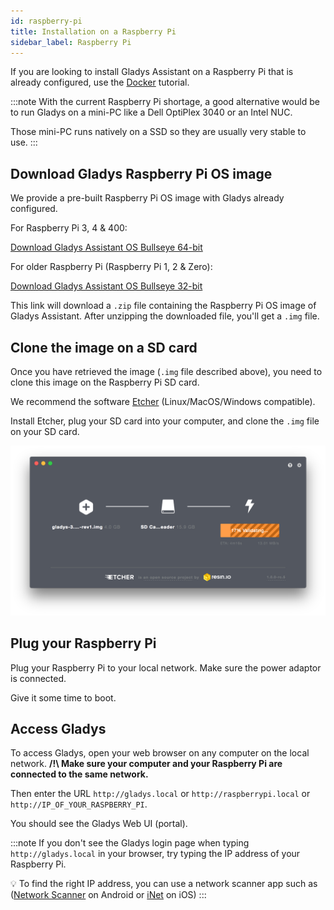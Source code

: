 ```yaml
---
id: raspberry-pi
title: Installation on a Raspberry Pi
sidebar_label: Raspberry Pi
---
```


If you are looking to install Gladys Assistant on a Raspberry Pi that is already configured, use the [Docker](/docs/installation/docker) tutorial.

:::note
With the current Raspberry Pi shortage, a good alternative would be to run Gladys on a mini-PC like a Dell OptiPlex 3040 or an Intel NUC.

Those mini-PC runs natively on a SSD so they are usually very stable to use.
:::

## Download Gladys Raspberry Pi OS image

We provide a pre-built Raspberry Pi OS image with Gladys already configured.

For Raspberry Pi 3, 4 & 400:

<a class="button button--primary margin-bottom--md" href="https://gladysassistant.com/download/latest-64" rel="nofollow" >Download Gladys Assistant OS Bullseye 64-bit</a>

For older Raspberry Pi (Raspberry Pi 1, 2 & Zero):

<a class="button button--primary margin-bottom--md" href="https://gladysassistant.com/download/latest" rel="nofollow" >Download Gladys Assistant OS Bullseye 32-bit</a>

This link will download a `.zip` file containing the Raspberry Pi OS image of Gladys Assistant. After unzipping the downloaded file, you'll get a `.img` file.

## Clone the image on a SD card

Once you have retrieved the image (`.img` file described above), you need to clone this image on the Raspberry Pi SD card.

We recommend the software [Etcher](https://www.balena.io/etcher/) (Linux/MacOS/Windows compatible).

Install Etcher, plug your SD card into your computer, and clone the `.img` file on your SD card.

![Etcher](../../static/img/docs/en/installation/etcher.png)

## Plug your Raspberry Pi

Plug your Raspberry Pi to your local network. Make sure the power adaptor is connected.

Give it some time to boot.

## Access Gladys

To access Gladys, open your web browser on any computer on the local network. **/!\ Make sure your computer and your Raspberry Pi are connected to the same network.**

Then enter the URL `http://gladys.local` or `http://raspberrypi.local` or `http://IP_OF_YOUR_RASPBERRY_PI`.

You should see the Gladys Web UI (portal).

:::note
If you don't see the Gladys login page when typing `http://gladys.local` in your browser, try typing the IP address of your Raspberry Pi.

💡 To find the right IP address, you can use a network scanner app such as ([Network Scanner](https://play.google.com/store/apps/details?id=com.easymobile.lan.scanner&hl=fr) on Android or [iNet](https://itunes.apple.com/fr/app/inet-network-scanner/id340793353?mt=8) on iOS)
:::
